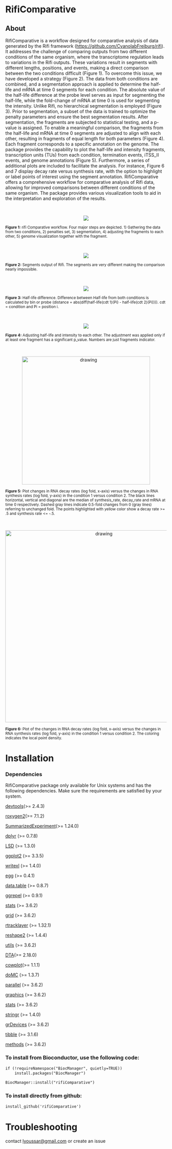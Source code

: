 # RifiComparative

## About

RifiComparative is a workflow designed for comparative analysis of data generated by the Rifi framework (https://github.com/CyanolabFreiburg/rifi). It addresses the challenge of comparing outputs from two different conditions of the same organism, where the transcriptome regulation leads to variations in the Rifi outputs. These variations result in segments with different lengths, positions, and events, making a direct comparison between the two conditions difficult (Figure 1). To overcome this issue, we have developed a strategy (Figure 2). The data from both conditions are combined, and a segmentation approach is applied to determine the half-life and mRNA at time 0 segments for each condition. The absolute value of the half-life difference at the probe level serves as input for segmenting the half-life, while the fold-change of mRNA at time 0 is used for segmenting the intensity. Unlike Rifi, no hierarchical segmentation is employed (Figure 3). Prior to segmentation, a subset of the data is trained to optimize the penalty parameters and ensure the best segmentation results. After segmentation, the fragments are subjected to statistical testing, and a p-value is assigned. To enable a meaningful comparison, the fragments from the half-life and mRNA at time 0 segments are adjusted to align with each other, resulting in fragments of equal length for both parameters (Figure 4). Each fragment corresponds to a specific annotation on the genome. The package provides the capability to plot the half-life and intensity fragments, transcription units (TUs) from each condition, termination events, iTSS_II events, and genome annotations (Figure 5). Furthermore, a series of additional plots are included to facilitate the analysis. For instance, Figure 6 and 7 display decay rate versus synthesis rate, with the option to highlight or label points of interest using the segment annotation. RifiComparative offers a comprehensive workflow for comparative analysis of Rifi data, allowing for improved comparisons between different conditions of the same organism. The package provides various visualization tools to aid in the interpretation and exploration of the results.

<br/>

<p align="center">

<img src="https://github.com/CyanolabFreiburg/rifiComparative/blob/main/vignettes/rifiComparative_workflow.png"/>

</p>

<sub> <b>Figure 1:</b> rifi Comparative workflow. Four major steps are depicted. 1) Gathering the data from two conditions, 2) penalties set, 3) segmentation, 4) adjusting the fragments to each other, 5) genome visualization together with the fragment. </sub>

<br/>

<p align="center">

<img src="https://github.com/CyanolabFreiburg/rifiComparative/blob/main/vignettes/Half-life_Fragments_two_conditions.png"/>

</p>

<sub> <b>Figure 2:</b> Segments output of Rifi. The segments are very different making the comparison nearly impossible. </sub>

<br/>

<p align="center">

<img src="https://github.com/CyanolabFreiburg/rifiComparative/blob/main/vignettes/Half-life_difference.png"/>

</p>

<sub> <b> Figure 3:</b> Half-life difference. Difference between Half-life from both conditions is calculated by bin or probe (distance = abs(diff(half-life(cdt 1)(Pi) - half-life(cdt 2)(Pi)))). cdt = condition and Pi = position i. </sub>

<br/>

<p align="center">

<img src="https://github.com/CyanolabFreiburg/rifiComparative/blob/main/vignettes/adjusting_fragments.png"/>

</p>

<sub> <b> Figure 4:</b> Adjusting half-life and intensity to each other. The adjustment was applied only if at least one fragment has a significant p_value. Numbers are just fragments indicator.</sub>

<br/>

<p align="center">

<img src="https://github.com/CyanolabFreiburg/rifiComparative/blob/main/vignettes/Decay_rate_vs_Synthesis_rate.png" alt="drawing" width="400"/>

</p>

<sub> <b> Figure 5:</b> Plot changes in RNA decay rates (log fold, x-axis) versus the changes in RNA synthesis rates (log fold, y-axis) in the condition 1 versus condition 2. The black lines horizontal, vertical and diagonal are the median of synthesis_rate, decay_rate and mRNA at time 0 respectively. Dashed gray lines indicate 0.5-fold changes from 0 (gray lines) referring to unchanged fold. The points highlighted with yellow color show a decay rate \>= .5 and synthesis rate \<= -.5. </sub>

<br/>

<p align="center">

<img src="https://github.com/CyanolabFreiburg/rifiComparative/blob/main/vignettes/heatscatter_Decay_rate_vs_Synthesis_rate.png" alt="drawing" width="600"/>

</p>

<sub> <b> Figure 6:</b> Plot of the changes in RNA decay rates (log fold, x-axis) versus the changes in RNA synthesis rates (log fold, y-axis) in the condition 1 versus condition 2. The coloring indicates the local point density. </sub>

# Installation

### Dependencies

RifiComparative package only available for Unix systems and has the following dependencies. Make sure the requirements are satisfied by your system.

[devtools](https://rdocumentation.org/packages/devtools/versions/2.4.3)(\>= 2.4.3)

[roxygen2](https://cran.r-project.org/web/packages/roxygen2/index.html)(\>= 7.1.2)

[SummarizedExperiment](https://bioconductor.org/packages/release/bioc/html/SummarizedExperiment.html)(\>= 1.24.0)

[dplyr](https://rdocumentation.org/packages/dplyr/versions/0.7.8) (\>= 0.7.8)

[LSD](https://www.rdocumentation.org/packages/ScottKnott/versions/1.3-0/) (\>= 1.3.0)

[ggplot2](https://ggplot2.tidyverse.org/) (\>= 3.3.5)

[writexl](https://www.rdocumentation.org/packages/writexl/versions/1.4.0/) (\>= 1.4.0)

[egg](https://www.rdocumentation.org/packages/scales/versions/0.4.1) (\>= 0.4.1)

[data.table](https://www.rdocumentation.org/packages/msSPChelpR/versions/0.8.7/) (\>= 0.8.7)

[ggrepel](https://www.rdocumentation.org/packages/ggrepel/versions/0.9.1/) (\>= 0.9.1)

[stats](https://rdocumentation.org/packages/stats/versions/3.6.2) (\>= 3.6.2)

[grid](https://www.rdocumentation.org/packages/graphics/versions/3.6.2/topics/grid) (\>= 3.6.2)

[rtracklayer](https://www.rdocumentation.org/packages/rtracklayer/versions/1.32.1) (\>= 1.32.1)

[reshape2](https://rdocumentation.org/packages/reshape2/versions/1.4.4) (\>= 1.4.4)

[utils](https://rdocumentation.org/packages/utils/versions/3.6.2) (\>= 3.6.2)

[DTA](https://rdocumentation.org/packages/DTA/versions/2.18.0)(\>= 2.18.0)

[cowplot](https://rdocumentation.org/packages/cowplot/versions/1.1.1)(\>= 1.1.1)

[doMC](https://cran.r-project.org/web/packages/doMC/index.html) (\>= 1.3.7)

[parallel](https://rdocumentation.org/packages/parallel/versions/3.6.2) (\>= 3.6.2)

[graphics](https://rdocumentation.org/packages/graphics/versions/3.6.2) (\>= 3.6.2)

[stats](https://rdocumentation.org/packages/stats/versions/3.6.2) (\>= 3.6.2)

[stringr](https://www.rdocumentation.org/packages/stringr/versions/1.4.0) (\>= 1.4.0)

[grDevices](https://rdocumentation.org/packages/grDevices/versions/3.6.2) (\>= 3.6.2)

[tibble](https://rdocumentation.org/packages/tibble/versions/3.1.6) (\>= 3.1.6)

[methods](https://rdocumentation.org/packages/methods/versions/3.6.2) (\>= 3.6.2)

### To install from Bioconductor, use the following code:

``` html
if (!requireNamespace("BiocManager", quietly=TRUE))
    install.packages("BiocManager")
    
BiocManager::install("rifiComparative")
```

### To install directly from github:

``` html
install_github('rifiComparative')
```

# Troubleshooting

contact [lyoussar\@gmail.com](mailto:lyoussar@gmail.com) or create an issue
